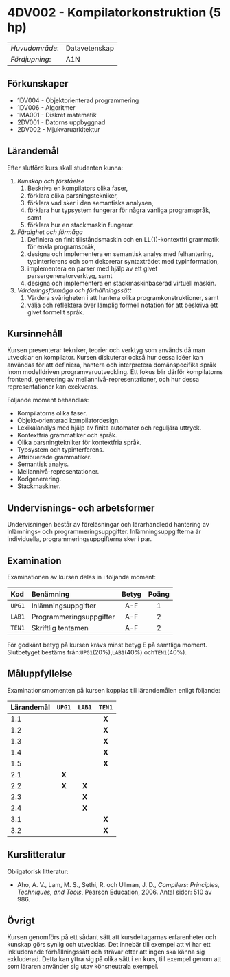 # 4DV002 - Kompilatorkonstruktion (5 hp)

|     |     |
| --- | --- | 
| *Huvudområde*: | Datavetenskap | 
| *Fördjupning*: | A1N | 

## Förkunskaper

- 1DV004 - Objektorienterad programmering  
- 1DV006 - Algoritmer
- 1MA001 - Diskret matematik
- 2DV001 - Datorns uppbyggnad 
- 2DV002 - Mjukvaruarkitektur

## Lärandemål

Efter slutförd kurs skall studenten kunna:

1. *Kunskap och förståelse*
    1. Beskriva en kompilators olika faser,
    2. förklara olika parsningstekniker,
    3. förklara vad sker i den semantiska analysen, 
    4. förklara hur typsystem fungerar för några vanliga programspråk, samt
    5. förklara hur en stackmaskin fungerar.
2. *Färdighet och förmåga*
    1. Definiera en finit tillståndsmaskin och en LL(1)-kontextfri grammatik för enkla programspråk,
    2. designa och implementera en semantisk analys med felhantering, typinterferens och som dekorerar syntaxträdet med typinformation, 
    3. implementera en parser med hjälp av ett givet parsergeneratorverktyg, samt
    4. designa och implementera en stackmaskinbaserad virtuell maskin.
3. *Värderingsförmåga och förhållningssätt*
    1. Värdera svårigheten i att hantera olika programkonstruktioner, samt
    2. välja och reflektera över lämplig formell notation för att beskriva ett givet formellt språk.

## Kursinnehåll

Kursen presenterar tekniker, teorier och verktyg som används då man utvecklar en kompilator. Kursen diskuterar också hur dessa idéer  kan användas för att definiera, hantera och interpretera domänspecifika språk inom modelldriven programvaruutveckling. Ett fokus blir därför kompilatorns frontend, generering av mellannivå-representationer, och hur dessa representationer kan exekveras. 

Följande moment behandlas:

- Kompilatorns olika faser.
- Objekt­-orienterad kompilatordesign.
- Lexikalanalys med hjälp av finita automater och reguljära uttryck.
- Kontextfria grammatiker och språk.
- Olika parsningtekniker för kontextfria språk.
- Typsystem och typinterferens.
- Attribuerade grammatiker.
- Semantisk analys.
- Mellannivå-representationer.
- Kodgenerering.
- Stackmaskiner.

## Undervisnings- och arbetsformer

Undervisningen består av föreläsningar och lärarhandledd hantering av inlämnings- och programmeringsuppgifter. Inlämningsuppgifterna är individuella, programmeringsuppgifterna sker i par.  

## Examination

Examinationen av kursen delas in i följande moment:

| Kod  | Benämning             | Betyg | Poäng | 
| :--- | :-------------------- | :---: | :---: |
|`UPG1`| Inlämningsuppgifter   | A-F   | 1     |
|`LAB1`| Programmeringsuppgifter | A-F   | 2     |
|`TEN1`| Skriftlig tentamen    | A-F   | 2     |

För godkänt betyg på kursen krävs minst betyg E på samtliga moment. Slutbetyget bestäms från:`UPG1`(20%),`LAB1`(40%) och`TEN1`(40%).

## Måluppfyllelse

Examinationsmomenten på kursen kopplas till lärandemålen enligt följande:

| Lärandemål |`UPG1` |`LAB1` |`TEN1` | 
| :--------- | :---: | :---: | :---: |
| 1.1        |       |       | **X** |
| 1.2        |       |       | **X** |
| 1.3        |       |       | **X** |
| 1.4        |       |       | **X** |
| 1.5        |       |       | **X** |
| 2.1        | **X** |       |       |
| 2.2        | **X** | **X** |       |
| 2.3        |       | **X** |       |
| 2.4        |       | **X** |       |
| 3.1        |       |       | **X** |
| 3.2        |       |       | **X** |

## Kurslitteratur

Obligatorisk litteratur:

- Aho, A. V., Lam, M. S., Sethi, R. och Ullman, J. D., *Compilers: Principles, Techniques, and Tools*, Pearson Education, 2006. Antal sidor: 510 av 986.

## Övrigt

Kursen genomförs på ett sådant sätt att kursdeltagarnas erfarenheter och kunskap görs synlig och utvecklas. Det innebär till exempel att vi har ett inkluderande förhållningssätt och strävar efter att ingen ska känna sig exkluderad. Detta kan yttra sig på olika sätt i en kurs, till exempel genom att som läraren använder sig utav könsneutrala exempel.
